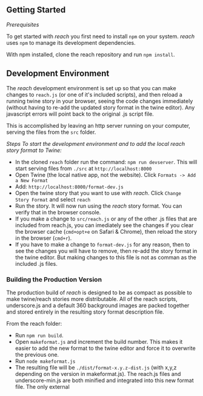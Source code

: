 ## Getting Started

*Prerequisites*

To get started with *reach* you first need to install `npm` on your system. *reach* uses `npm` to manage its development dependencies.

With npm installed, clone the reach repository and run `npm install`. 



## Development Environment

The *reach* development environment is set up so that you can make changes to `reach.js` (or one of it's included scripts), and then reload a running twine story in your browser, seeing the code changes immediately (without having to re-add the updated story format in the twine editor). Any javascript errors will point back to the original .js script file.

This is accomplished by leaving an http server running on your computer, serving the files from the `src` folder.

 *Steps To start the development environment and to add the local reach story format to Twine:*

- In the cloned `reach` folder run the command: `npm run devserver`. This will start serving files from `./src` at `http://localhost:8000`
- Open Twine (the local native app, not the website). Click `Formats -> Add a New Format`
- Add: `http://localhost:8000/format-dev.js`
- Open the twine story that you want to use with *reach*. Click `Change Story Format` and select `reach`
- Run the story. It will now run using the *reach* story format. You can verify that in the browser console.
- If you make a change to `src/reach.js` or any of the other .js files that are included from reach.js, you can imediately see the changes if you clear the browser cache (`cmd+opt+e` on Safari & Chrome), then reload the story in the browser (`cmd+r`).
- If you have to make a change to `format-dev.js` for any reason, then to see the changes you will have to remove, then re-add the story format in the twine editor. But making changes to this file is not as comman as the included .js files.



### Building the Production Version

The production build of *reach* is designed to be as compact as possible to make twine/reach stories more distributable. All of the reach scripts, underscore.js and a default 360 background images are packed together and stored entirely in the resulting story format description file.

From the reach folder:

* Run `npm run build`. 
* Open `makeformat.js` and increment the build number. This makes it easier to add the new format to the twine editor and force it to overwrite the previous one.
* Run `node makeformat.js` 
* The resulting file will be  `./dist/format-x.y.z-dist.js` (with x,y,z depending on the version in makeformat.js). The reach.js files and underscore-min.js are both minified and integrated into this new format file. The only external <script> dependency will be for *a-frame* itself.
* To test the file with the local twine app, run `npm run twineserver`. Then in the twine app, add a new story format again, but use the address `http://localhost:8000/format-x.y.z-dist.js`. Note that this will overwrite the development format version if you have previously added that.

### Including images and media in your reach story

If your passages reference media, like images, sound or video, likely you will host those on an external server. The server needs to serve files with the 'CORS' header set. I have found that using the `assets` container in a basic https://glitch.com project works. And so does a website hosted by *github pages*.

### A very, very brief formatting guide for reach.

*Links*

* Basic Syntax: `[[Passage Name]]`
* Separating the passage name and the text shown on the screen: `[[Visible Text|PassageName]]`

*Text Panels*

These work like links, except they are not clickable when the story is running in VR. The syntax is similar to the **basic** example above, except you put a backtick (`) just before it. When you enter this in the twine editor, it will create another linked passage. Any text you enter in that passage in the editor will be printed in a floating text panel in the scene passage where the link appears.

*Position of text panels and links*

Unless you override this with explicit options (as described below), the vr links and vr text panels will be positioned in an analogous way to the relative positions of the passage boxes in the twine editor. You can move text panels left, right, up ,down in the twine editor to move the virtual panels and links left, right, forward, behind the viewer in the resulting vr scene.

*360 background images*

Add this to VR scene passage:

* Basic Syntax: `((http://url_to_image.png))`

*Positioning text panels and links*

Use 'json' style data to add options.

e.g. Put a text link to the right in the vr space, regardless of the position of the passage boxes in the twine editor:

`{"direction": 3}[[NameOfPassage]]`

(If this is for a Text panel, put a "`" between the } and the [ )

*Direction numbers*: works like a clock, with 0 (or 12) being forward, 3 is directly to the right, 9 is to the left, 6 behind, and any floating point value in between is valid too.

Multiple options can be combined like a regular json dictionary.

e.g. Set the direction and distance (in meters) of a panel:

`{"direction": 3, "distance": 6}[[NameOfPassage]]`

with background color and opacity:

`{"direction": 3, "distance": 6, "backgroundColor":"#00AA00", "backgroundOpacity":0.7}[[NameOfPassage]]`

Note you cannot place a linebreak within an {options}[[link]] statement. It must be all on one line (soft-wrapping in the twine editor is ok).

*Audio file*

Wrap the url in double-tildes. This will start an audio file playing when the user opens the passage:

`~~https://link_to_mp3_file~~`

To play a sound from a particular position (e.g. from the left) in vr space:

`{"direction": 9}~~https://link_to_mp3_file`~~

*Scripting and templating*

New: in scene and text passages you can now add javascript. The javascript will run when the passage is opened. It operates the same as the scripting in the *Snowman* story format. Many of the same window.story and window.passage variables as you would find in Snowman are available.

Wrap your sections of script in:

`<% my script code %>`

Use `print()` to print text back into the passage at runtime.

(Or use `<%= ... %>` to output the result of a javascript expression to the passage.)

e.g.

`<% if (window.story.state.lightsAreOn === true) { %>`

`((https://example.com/backgroundWithLightsOn.jpg))`

`<% } else { %>`

`((https://example.com/backgroundWithLightsOff.jpg))`

`<% } %>`

